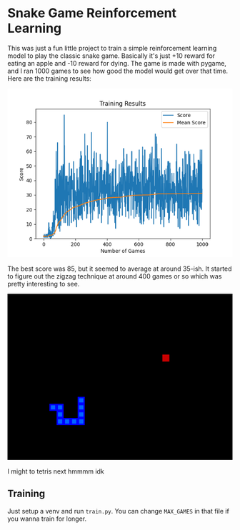 # Snake Game Reinforcement Learning

This was just a fun little project to train a simple reinforcement learning model to play the classic snake game. Basically it's just +10 reward for eating an apple and -10 reward for dying. The game is made with pygame, and I ran 1000 games to see how good the model would get over that time. Here are the training results:

![Training Results](results/training.png)

The best score was 85, but it seemed to average at around 35-ish. It started to figure out the zigzag technique at around 400 games or so which was pretty interesting to see.

![Training Video](results/training.gif)

I might to tetris next hmmmm idk

## Training

Just setup a venv and run `train.py`. You can change `MAX_GAMES` in that file if you wanna train for longer.
